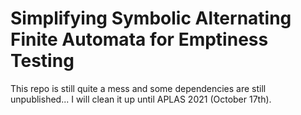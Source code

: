 Simplifying Symbolic Alternating Finite Automata for Emptiness Testing
======================================================================

This repo is still quite a mess and some dependencies are still unpublished...
I will clean it up until APLAS 2021 (October 17th).
